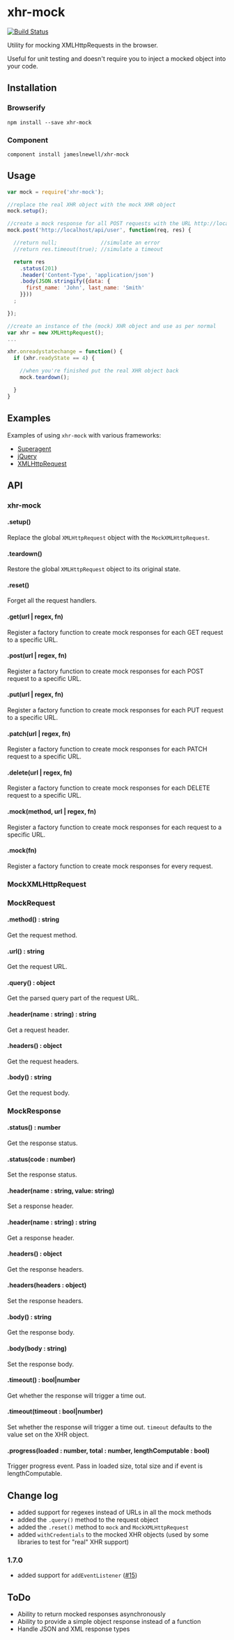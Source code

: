 # xhr-mock

[![Build Status](https://travis-ci.org/jameslnewell/xhr-mock.svg?branch=master)](https://travis-ci.org/jameslnewell/xhr-mock)

Utility for mocking XMLHttpRequests in the browser.

Useful for unit testing and doesn't require you to inject a mocked object into your code.

## Installation

### Browserify

    npm install --save xhr-mock

### Component

    component install jameslnewell/xhr-mock

## Usage

```javascript
var mock = require('xhr-mock');

//replace the real XHR object with the mock XHR object
mock.setup();

//create a mock response for all POST requests with the URL http://localhost/api/user
mock.post('http://localhost/api/user', function(req, res) {

  //return null;              //simulate an error
  //return res.timeout(true); //simulate a timeout

  return res
    .status(201)
    .header('Content-Type', 'application/json')
    .body(JSON.stringify({data: {
      first_name: 'John', last_name: 'Smith'
    }}))
  ;

});

//create an instance of the (mock) XHR object and use as per normal
var xhr = new XMLHttpRequest();
...

xhr.onreadystatechange = function() {
  if (xhr.readyState == 4) {

    //when you're finished put the real XHR object back
    mock.teardown();

  }
}
```

## Examples

Examples of using `xhr-mock` with various frameworks:

- [Superagent](./example/superagent.html)
- [jQuery](./example/jquery.html)
- [XMLHttpRequest](./example/native.html)

## API

### xhr-mock

#### .setup()

Replace the global `XMLHttpRequest` object with the `MockXMLHttpRequest`.

#### .teardown()

Restore the global `XMLHttpRequest` object to its original state.

#### .reset()

Forget all the request handlers.

#### .get(url | regex, fn)

Register a factory function to create mock responses for each GET request to a specific URL.

#### .post(url | regex, fn)

Register a factory function to create mock responses for each POST request to a specific URL.

#### .put(url | regex, fn)

Register a factory function to create mock responses for each PUT request to a specific URL.

#### .patch(url | regex, fn)

Register a factory function to create mock responses for each PATCH request to a specific URL.

#### .delete(url | regex, fn)

Register a factory function to create mock responses for each DELETE request to a specific URL.

#### .mock(method, url | regex, fn)

Register a factory function to create mock responses for each request to a specific URL.

#### .mock(fn)

Register a factory function to create mock responses for every request.

### MockXMLHttpRequest

### MockRequest

#### .method() : string

Get the request method.

#### .url() : string

Get the request URL.

#### .query() : object

Get the parsed query part of the request URL.

#### .header(name : string) : string

Get a request header.

#### .headers() : object

Get the request headers.

#### .body() : string

Get the request body.

### MockResponse

#### .status() : number

Get the response status.

#### .status(code : number)

Set the response status.

#### .header(name : string, value: string)

Set a response header.

#### .header(name : string) : string

Get a response header.

#### .headers() : object

Get the response headers.

#### .headers(headers : object)

Set the response headers.

#### .body() : string

Get the response body.

#### .body(body : string)

Set the response body.

#### .timeout() : bool|number

Get whether the response will trigger a time out.

#### .timeout(timeout : bool|number)

Set whether the response will trigger a time out. `timeout` defaults to the value set on the XHR object.

#### .progress(loaded : number, total : number, lengthComputable : bool)

Trigger progress event. Pass in loaded size, total size and if event is lengthComputable.

## Change log
- added support for regexes instead of URLs in all the mock methods
- added the `.query()` method to the request object
- added the `.reset()` method to `mock` and `MockXMLHttpRequest`
- added `withCredentials` to the mocked XHR objects (used by some libraries to test for "real" XHR support)

### 1.7.0

- added support for `addEventListener` ([#15](https://github.com/jameslnewell/xhr-mock/pull/15))

## ToDo

- Ability to return mocked responses asynchronously
- Ability to provide a simple object response instead of a function
- Handle JSON and XML response types
